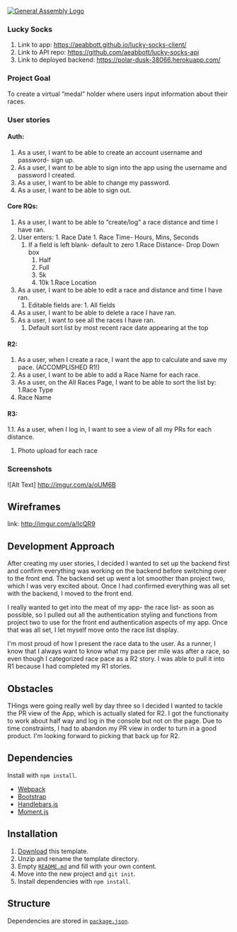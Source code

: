 [![General Assembly Logo](https://camo.githubusercontent.com/1a91b05b8f4d44b5bbfb83abac2b0996d8e26c92/687474703a2f2f692e696d6775722e636f6d2f6b6538555354712e706e67)](https://generalassemb.ly/education/web-development-immersive)

### Lucky Socks
1. Link to app: https://aeabbott.github.io/lucky-socks-client/
2. Link to API repo: https://github.com/aeabbott/lucky-socks-api
3. Link to deployed backend: https://polar-dusk-38066.herokuapp.com/

### Project Goal

To create a virtual “medal” holder where users input information about their races.

### User stories
#### Auth:
1. As a user, I want to be able to create an account username and password- sign up.
1. As a user, I want to be able to sign into the app using the username and password I created.
1. As a user, I want to be able to change my password.
1. As a user, I want to be able to sign out.
#### Core RQs:
1. As a user, I want to be able to “create/log” a race distance and time I have ran.
  1. User enters:
    1. Race Date
    1. Race Time- Hours, Mins, Seconds
      1. If a field is left blank- default to zero
  	1.Race Distance- Drop Down box
	      1. Half
	      1. Full
	      1. 5k
	      1. 10k
	  1.Race Location
1. As a user, I want to be able to edit a race and distance and time I have ran.
	1. Editable fields are:
	        1. All fields
1. As a user, I want to be able to delete a race I have ran.
1. As a user, I want to see all the races I have ran.
	1. Default sort list by most recent race date appearing at the top
#### R2:

1. As a user, when I create a race, I want the app to calculate and save my pace. (ACCOMPLISHED R1!)
1. As a user, I want to be able to add a Race Name for each race.
1. As a user, on the All Races Page, I want to be able to sort the list by:
  1.Race Type
  1. Race Name

#### R3:
1.1. As a user, when I log in, I want to see a view of all my PRs for each distance.
1. Photo upload for each race

### Screenshots

![Alt Text] http://imgur.com/a/oUM6B

## Wireframes
link: http://imgur.com/a/IcQR9

## Development Approach

After creating my user stories, I decided I wanted to set up the backend first and confirm
everything was working on the backend before switching over to the front end. The backend
set up went a lot smoother than project two, which I was very excited about. Once I had confirmed
everything was all set with the backend, I moved to the front end.

I really wanted to get into the meat of my app- the race list- as soon as possible, so
I pulled out all the authentication styling and functions from project two to use for the
front end authentication aspects of my app. Once that was all set, I let myself move onto the
race list display.

I'm most proud of how I present the race data to the user. As a runner, I know that I always want to know what my pace per mile was after a race, so even though I categorized race pace as a R2 story. I was able
to pull it into R1 because I had completed my R1 stories.

## Obstacles

THings were going really well by day three so I decided I wanted to tackle the PR view of the App, which is actually slated for R2. I got the functionaity to work about half way and log in the console but not
on the page. Due to time constraints, I had to abandon my PR view in order to turn in a good product.
I'm looking forward to picking that back up for R2.

## Dependencies

Install with `npm install`.

-   [Webpack](https://webpack.github.io)
-   [Bootstrap](http://getbootstrap.com)
-   [Handlebars.js](http://handlebarsjs.com)
-   [Moment.js](https://momentjs.com/)

## Installation

1.  [Download](../../archive/master.zip) this template.
1.  Unzip and rename the template directory.
1.  Empty [`README.md`](README.md) and fill with your own content.
1.  Move into the new project and `git init`.
1.  Install dependencies with `npm install`.

## Structure

Dependencies are stored in [`package.json`](package.json).
